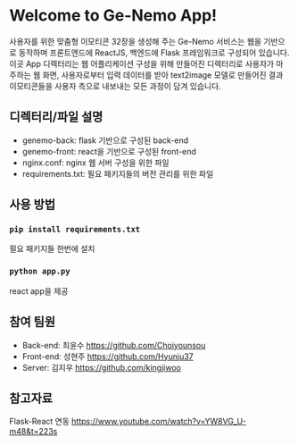 # Welcome to Ge-Nemo App!

사용자를 위한 맞춤형 이모티콘 32장을 생성해 주는 Ge-Nemo 서비스는 웹을 기반으로 동작하며
프론트엔드에 ReactJS, 백엔드에 Flask 프레임워크로 구성되어 있습니다.
이곳 App 디렉터리는 웹 어플리케이션 구성을 위해 만들어진 디렉터리로
사용자가 마주하는 웹 화면, 사용자로부터 입력 데이터를 받아 text2image 모델로 만들어진 결과 이모티콘들을 사용자 측으로 내보내는 모든 과정이 담겨 있습니다.

## 디렉터리/파일 설명
- genemo-back: flask 기반으로 구성된 back-end
- genemo-front: react을 기반으로 구성된 front-end
- nginx.conf: nginx 웹 서버 구성을 위한 파일
- requirements.txt: 필요 패키지들의 버전 관리를 위한 파일

## 사용 방법
### `pip install requirements.txt` 
필요 패키지들 한번에 설치
### `python app.py` 
react app을 제공

## 참여 팀원
- Back-end: 최윤수 https://github.com/Choiyounsou
- Front-end: 성현주 https://github.com/Hyunju37
- Server: 김지우 https://github.com/kingjiwoo

## 참고자료
Flask-React 연동
https://www.youtube.com/watch?v=YW8VG_U-m48&t=223s
